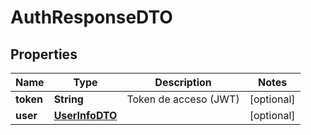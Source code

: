 

# AuthResponseDTO


## Properties

| Name | Type | Description | Notes |
|------------ | ------------- | ------------- | -------------|
|**token** | **String** | Token de acceso (JWT) |  [optional] |
|**user** | [**UserInfoDTO**](UserInfoDTO.md) |  |  [optional] |




